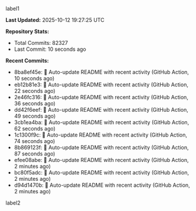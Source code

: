 
label1 
<!-- ACTIVITY_START -->
**Last Updated:** 2025-10-12 19:27:25 UTC

**Repository Stats:**
- Total Commits: 82327
- Last Commit: 10 seconds ago

**Recent Commits:**
- 8ba8ef45e: 🤖 Auto-update README with recent activity (GitHub Action, 10 seconds ago)
- eb12b81e3: 🤖 Auto-update README with recent activity (GitHub Action, 22 seconds ago)
- 2e46fc316: 🤖 Auto-update README with recent activity (GitHub Action, 36 seconds ago)
- dd42f6eef: 🤖 Auto-update README with recent activity (GitHub Action, 49 seconds ago)
- 3cb1ea4ba: 🤖 Auto-update README with recent activity (GitHub Action, 62 seconds ago)
- 1c1300f9c: 🤖 Auto-update README with recent activity (GitHub Action, 74 seconds ago)
- 8b869123f: 🤖 Auto-update README with recent activity (GitHub Action, 87 seconds ago)
- efee08abe: 🤖 Auto-update README with recent activity (GitHub Action, 2 minutes ago)
- bc80f5adc: 🤖 Auto-update README with recent activity (GitHub Action, 2 minutes ago)
- d94d1470b: 🤖 Auto-update README with recent activity (GitHub Action, 2 minutes ago)
<!-- ACTIVITY_END -->

label2
